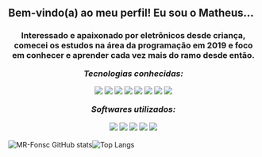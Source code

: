 ****Bem-vindo(a) ao meu perfil! Eu sou o Matheus...****
---
<h3 align=center>

Interessado e apaixonado por eletrônicos desde criança, comecei os estudos na área da programação em 2019 e foco em conhecer e aprender cada vez mais do ramo desde então.

 _**Tecnologias conhecidas:**_

<img src="https://img.shields.io/badge/css3-%231572B6.svg?style=for-the-badge&logo=css3&logoColor=white">
<img src="https://img.shields.io/badge/django-%23092E20.svg?style=for-the-badge&logo=django&logoColor=white">
<img src="https://img.shields.io/badge/html5-%23E34F26.svg?style=for-the-badge&logo=html5&logoColor=white">
<img src="https://img.shields.io/badge/Java-ED8B00?style=for-the-badge&logo=openjdk&logoColor=white">
<img src="https://img.shields.io/badge/Kotlin-0095D5?&style=for-the-badge&logo=kotlin&logoColor=white">
<img src="https://img.shields.io/badge/MySQL-005C84?style=for-the-badge&logo=mysql&logoColor=white">
<img src="https://img.shields.io/badge/Python-3776AB?style=for-the-badge&logo=python&logoColor=white">
<img src="https://img.shields.io/badge/React_Native-20232A?style=for-the-badge&logo=react&logoColor=61DAFB">
<div/>

_**Softwares utilizados:**_

<img src="https://img.shields.io/badge/Android-3DDC84?style=for-the-badge&logo=android&logoColor=white">
<img src="https://img.shields.io/badge/Android%20Studio-3DDC84.svg?style=for-the-badge&logo=android-studio&logoColor=white">
<img src="https://img.shields.io/badge/manjaro-35BF5C?style=for-the-badge&logo=manjaro&logoColor=white">
<img src="https://img.shields.io/badge/Visual%20Studio%20Code-0078d7.svg?style=for-the-badge&logo=visual-studio-code&logoColor=white">
<img src="https://img.shields.io/badge/Windows-0078D6?style=for-the-badge&logo=windows&logoColor=white">
</div>

</h3>
<div>

![MR-Fonsc GitHub stats](https://github-readme-stats.vercel.app/api?username=MR-Fonsc&count_private=true&theme=dark&locale=pt-br)![Top Langs](https://github-readme-stats.vercel.app/api/top-langs/?username=MR-Fonsc&count_private=true&theme=dark&locale=pt-br&langs_count=3)
</div>
